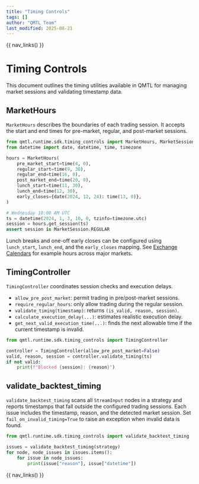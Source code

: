 ```yaml
---
title: "Timing Controls"
tags: []
author: "QMTL Team"
last_modified: 2025-08-21
---
```


{{ nav_links() }}

# Timing Controls

This document outlines the timing utilities available in QMTL for managing market sessions and validating timestamp data.

## MarketHours

`MarketHours` describes the boundaries of each trading session. It accepts the start and end times for pre-market, regular, and post-market sessions.

```python
from qmtl.runtime.sdk.timing_controls import MarketHours, MarketSession
from datetime import date, datetime, time, timezone

hours = MarketHours(
    pre_market_start=time(4, 0),
    regular_start=time(9, 30),
    regular_end=time(16, 0),
    post_market_end=time(20, 0),
    lunch_start=time(11, 30),
    lunch_end=time(12, 30),
    early_closes={date(2024, 12, 24): time(13, 0)},
)

# Wednesday 10:00 AM UTC
ts = datetime(2024, 1, 3, 10, 0, tzinfo=timezone.utc)
session = hours.get_session(ts)
assert session is MarketSession.REGULAR
```

Lunch breaks and one-off early closes can be configured using `lunch_start`,
`lunch_end`, and the `early_closes` mapping. See [Exchange Calendars](exchange_calendars.md)
for example hours across major markets.

## TimingController

`TimingController` coordinates session checks and execution delays.

- `allow_pre_post_market`: permit trading in pre/post-market sessions.
- `require_regular_hours`: only allow trading during the regular session.
- `validate_timing(timestamp)`: returns `(is_valid, reason, session)`.
- `calculate_execution_delay(...)`: estimates realistic execution delay.
- `get_next_valid_execution_time(...)`: finds the next allowable time if the current timestamp is invalid.

```python
from qmtl.runtime.sdk.timing_controls import TimingController

controller = TimingController(allow_pre_post_market=False)
valid, reason, session = controller.validate_timing(ts)
if not valid:
    print(f"Blocked {session}: {reason}")
```

## validate_backtest_timing

`validate_backtest_timing` scans all `StreamInput` nodes in a strategy and reports timestamps that fall outside the configured trading sessions. Each issue includes the timestamp, reason, and the detected market session. Set `fail_on_invalid_timing=True` to raise an exception when invalid data is found.

```python
from qmtl.runtime.sdk.timing_controls import validate_backtest_timing

issues = validate_backtest_timing(strategy)
for node, node_issues in issues.items():
    for issue in node_issues:
        print(issue["reason"], issue["datetime"])
```

{{ nav_links() }}

